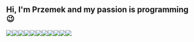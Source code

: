 ## Hi, I'm Przemek and my passion is programming 😉 
<div style="display: flex;">
  <img src='https://img.shields.io/static/v1.svg?label=&message=HTML&color=e34c26'>
  <img src='https://img.shields.io/static/v1.svg?label=&message=CSS&color=3a98d1'>
  <img src='https://img.shields.io/static/v1.svg?label=&message=Sass&color=c76495'>
  <img src='https://img.shields.io/static/v1.svg?label=&message=JavaScript&color=f0d91d'>
  <img src='https://img.shields.io/static/v1.svg?label=&message=PHP&color=c76495'>
  <img src='https://img.shields.io/static/v1.svg?label=&message=Python&color=366c9a'>
  <img src='https://img.shields.io/static/v1.svg?label=&message=React&color=c76495'>
  <img src='https://img.shields.io/static/v1.svg?label=&message=three.js&color=28a745'>
  <img src='https://img.shields.io/static/v1.svg?label=&message=WordPress&color=268aac'>
  <img src='https://img.shields.io/static/v1.svg?label=&message=PrestaShop&color=e34c26'>
  <img src='https://img.shields.io/static/v1.svg?label=&message=Git&color=ea4e33'>
</div>







<!--
**Primocode/Primocode** is a ✨ _special_ ✨ repository because its `README.md` (this file) appears on your GitHub profile.

Here are some ideas to get you started:

- 🔭 I’m currently working on ...
- 🌱 I’m currently learning ...
- 👯 I’m looking to collaborate on ...
- 🤔 I’m looking for help with ...
- 💬 Ask me about ...
- 📫 How to reach me: ...
- 😄 Pronouns: ...
- ⚡ Fun fact: ...
-->

